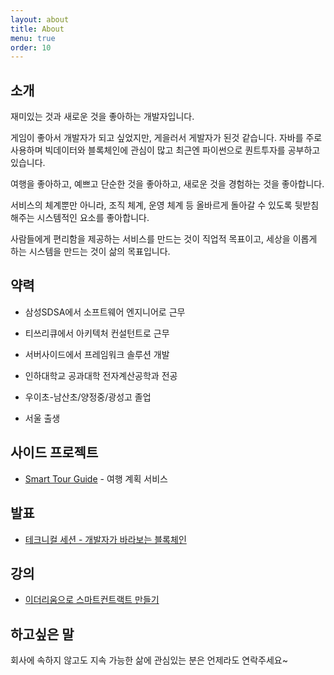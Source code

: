 ```yaml
---
layout: about
title: About
menu: true
order: 10
---
```


## 소개

재미있는 것과 새로운 것을 좋아하는 개발자입니다.

게임이 좋아서 개발자가 되고 싶었지만, 게을러서 게발자가 된것 같습니다. 
자바를 주로 사용하며 빅데이터와 블록체인에 관심이 많고 최근엔 파이썬으로 퀀트투자를 공부하고 있습니다.

여행을 좋아하고, 예쁘고 단순한 것을 좋아하고, 새로운 것을 경험하는 것을 좋아합니다. 

서비스의 체계뿐만 아니라, 조직 체계, 운영 체계 등 올바르게 돌아갈 수 있도록 뒷받침해주는 시스템적인 요소를 좋아합니다.

사람들에게 편리함을 제공하는 서비스를 만드는 것이 직업적 목표이고, 세상을 이롭게 하는 시스템을 만드는 것이 삶의 목표입니다.

## 약력

- 삼성SDSA에서 소프트웨어 엔지니어로 근무

- 티쓰리큐에서 아키텍처 컨설턴트로 근무

- 서버사이드에서 프레임워크 솔루션 개발

- 인하대학교 공과대학 전자계산공학과 전공

- 우이초-남산초/양정중/광성고 졸업

- 서울 출생

## 사이드 프로젝트

- [Smart Tour Guide](https://smart-tour.herokuapp.com/) - 여행 계획 서비스

## 발표

- [테크니컬 세션 - 개발자가 바라보는 블록체인](https://www.slideshare.net/yeopoong/blockchain-127102562)

## 강의

- [이더리움으로 스마트컨트랙트 만들기](https://www.youtube.com/playlist?list=)

## 하고싶은 말

회사에 속하지 않고도 지속 가능한 삶에 관심있는 분은 언제라도 연락주세요~
